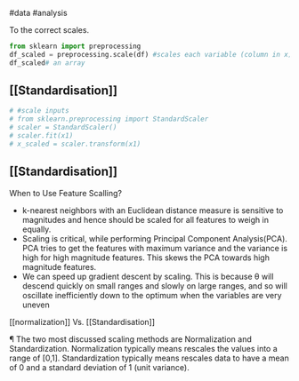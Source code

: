 #data #analysis

To the correct scales.

```python
from sklearn import preprocessing
df_scaled = preprocessing.scale(df) #scales each variable (column in x) with respect to itself
df_scaled# an array
```





## [[Standardisation]]

```python
# #scale inputs
# from sklearn.preprocessing import StandardScaler
# scaler = StandardScaler()
# scaler.fit(x1)
# x_scaled = scaler.transform(x1)
```



## [[Standardisation]]

When to Use Feature Scalling? 

- k-nearest neighbors with an Euclidean distance measure is sensitive to magnitudes and hence should be scaled for all features to weigh in equally. 
- Scaling is critical, while performing Principal Component Analysis(PCA). PCA tries to get the features with maximum variance and the variance is high for high magnitude features. This skews the PCA towards high magnitude features.
- We can speed up gradient descent by scaling. This is because θ will descend quickly on small ranges and slowly on large ranges, and so will oscillate inefficiently down to the optimum when the variables are very uneven

[[normalization]] Vs. [[Standardisation]]

¶ The two most discussed scaling methods are Normalization and Standardization. Normalization typically means rescales the values into a range of [0,1]. Standardization typically means rescales data to have a mean of 0 and a standard deviation of 1 (unit variance).